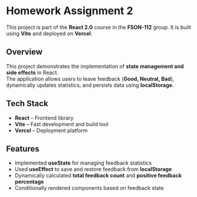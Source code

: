 # Homework Assignment 2

This project is part of the **React 2.0** course in the **FSON-112** group. Іt
is built using **Vite** and deployed on **Vercel**.

## Overview

This project demonstrates the implementation of **state management and side
effects** in React.  
The application allows users to leave feedback (**Good, Neutral, Bad**),
dynamically updates statistics, and persists data using **localStorage**.

## Tech Stack

- **React** – Frontend library
- **Vite** – Fast development and build tool
- **Vercel** – Deployment platform

## Features

- Implemented **useState** for managing feedback statistics
- Used **useEffect** to save and restore feedback from **localStorage**
- Dynamically calculated **total feedback count** and **positive feedback
  percentage**
- Conditionally rendered components based on feedback state
